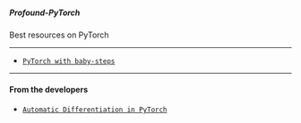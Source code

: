 ##### Profound-PyTorch
Best resources on PyTorch

---------

- [`PyTorch with baby-steps`](https://lelon.io/blog/2018/02/08/pytorch-with-baby-steps)


------
#### From the developers

- [`Automatic Differentiation in PyTorch`](https://openreview.net/forum?id=BJJsrmfCZ)
